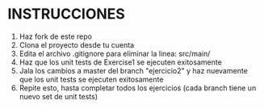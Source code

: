 # INSTRUCCIONES

1. Haz fork de este repo
2. Clona el proyecto desde tu cuenta
3. Edita el archivo .gitignore para eliminar la linea: src/main/
4. Haz que los unit tests de Exercise1 se ejecuten exitosamente
5. Jala los cambios a master del branch "ejercicio2" y haz nuevamente que los unit tests se ejecuten exitosamente
6. Repite esto, hasta completar todos los ejercicios (cada branch tiene un nuevo set de unit tests)
